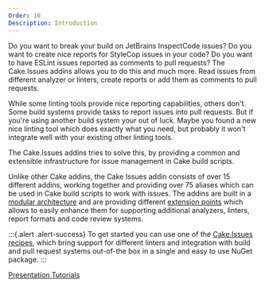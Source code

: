 ```yaml
---
Order: 10
Description: Introduction
---
```

Do you want to break your build on JetBrains InspectCode issues?
Do you want to create nice reports for StyleCop issues in your code?
Do you want to have ESLint issues reported as comments to pull requests?
The Cake.Issues addins allows you to do this and much more.
Read issues from different analyzer or linters, create reports or add them as comments to pull requests.

While some linting tools provide nice reporting capabilities, others don't.
Some build systems provide tasks to report issues into pull requests.
But if you're using another build system your out of luck.
Maybe you found a new nice linting tool which does exactly what you need,
but probably it won't integrate well with your existing other linting tools.

The Cake.Issues addins tries to solve this, by providing a common and extensible infrastructure
for issue management in Cake build scripts.

Unlike other Cake addins, the Cake Issues addin consists of over 15 different addins,
working together and providing over 75 aliases which can be used in Cake build scripts to work with issues.
The addins are built in a [modular architecture] and are providing different [extension points] which allows to easily
enhance them for supporting additional analyzers, linters, report formats and code review systems.

:::{.alert .alert-success}
To get started you can use one of the [Cake.Issues recipes], which bring support for different linters and
integration with build and pull request systems out-of-the box in a single and easy to use NuGet package.
:::

<a class="btn btn-primary btn-lg" href="https://gitpitch.com/pascalberger/Cake.Issues-Presentation" target="_blank" role="button">
    <span class="glyphicon glyphicon-facetime-video"></span> Presentation
</a>
<a class="btn btn-primary btn-lg" href="/docs/usage" role="button">
    <span class="glyphicon glyphicon-book"></span> Tutorials
</a>

[modular architecture]: /docs/fundamentals/architecture
[extension points]: /docs/extending/
[Cake.Issues recipes]: /docs/recipe/overview

